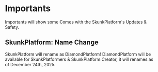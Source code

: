 # Importants

Importants will show some Comes with the SkunkPlatform's Updates & Safety.

## SkunkPlatform: Name Change
SkunkPlatform will rename as DiamondPlatform! DiamondPlatform will be available for SkunkPlatformers & SkunkPlatform Creator, it will renames as of December 24th, 2025.
